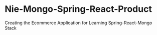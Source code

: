 # Nie-Mongo-Spring-React-Product
Creating the Ecommerce Application for Learning Spring-React-Mongo Stack
